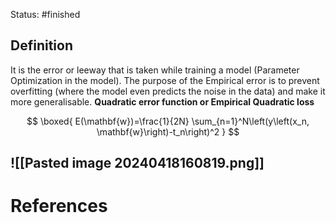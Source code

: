 Status: #finished 
## Definition 
It is the error or leeway that is taken while training a model (Parameter Optimization in the model). The purpose of the Empirical error is to prevent overfitting (where the model even predicts the noise in the data) and make it more generalisable. 
**Quadratic error function or Empirical Quadratic loss**

$$
\boxed{
E(\mathbf{w})=\frac{1}{2N} \sum_{n=1}^N\left(y\left(x_n, \mathbf{w}\right)-t_n\right)^2
}
$$


![[Pasted image 20240418160819.png]]
---
# References
